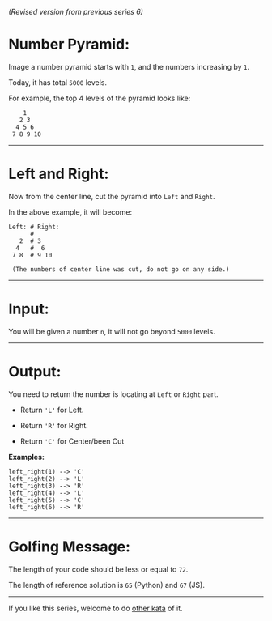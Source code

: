 _(Revised version from previous series 6)_

# Number Pyramid:

Image a number pyramid starts with `1`, and the numbers increasing by `1`. 

Today, it has total `5000` levels.

For example, the top 4 levels of the pyramid looks like:

```
    1
   2 3
  4 5 6
 7 8 9 10
```
___
# Left and Right:
Now from the center line, cut the pyramid into `Left` and `Right`.

In the above example, it will become:

```
Left: # Right:
      #
   2  # 3
  4   #  6
 7 8  # 9 10

 (The numbers of center line was cut, do not go on any side.)
```
___
# Input:

You will be given a number `n`, it will not go beyond `5000` levels.
___
# Output:

You need to return the number is locating at `Left` or `Right` part.

* Return `'L'` for Left.

* Return `'R'` for Right.

* Return `'C'` for Center/been Cut

__Examples:__
```
left_right(1) --> 'C'
left_right(2) --> 'L'
left_right(3) --> 'R'
left_right(4) --> 'L'
left_right(5) --> 'C'
left_right(6) --> 'R'
```

___
# Golfing Message:

The length of your code should be less or equal to `72`.

The length of reference solution is `65` (Python) and `67` (JS).
___
If you like this series, welcome to do [other kata](https://www.codewars.com/collections/code-golf-number-pyramid-series) of it.